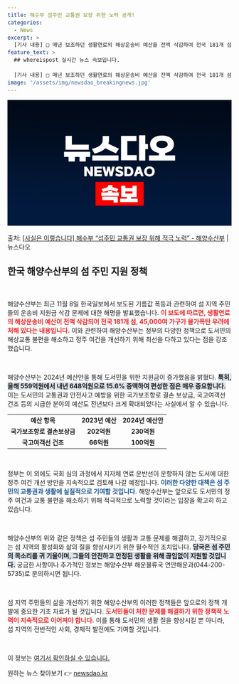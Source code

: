 ```yaml
---
title: 해수부 섬주민 교통권 보장 위한 노력 공개!
categories:
  - News
excerpt: >
  [기사 내용] □ 매년 보조하던 생활연료의 해상운송비 예산을 전액 삭감하여 전국 181개 섬, 4만 5,00…
feature_text: >
  ## whereispost 실시간 뉴스 속보입니다.

  [기사 내용] □ 매년 보조하던 생활연료의 해상운송비 예산을 전액 삭감하여 전국 181개 섬, 4만 5,00…
image: '/assets/img/newsdao_breakingnews.jpg'
---
```


![뉴스다오 속보](/assets/img/newsdao_breakingnews.jpg)

<p>출처: <a href="https://newsdao.kr/2456" rel="dofollow">[사실은 이렇습니다] 해수부 “섬주민 교통권 보장 위해 적극 노력” - 해양수산부</a> | 뉴스다오</p>

<h2 data-ke-size="size26">한국 해양수산부의 섬 주민 지원 정책</h2>

<p data-ke-size="size16">&nbsp;</p>
해양수산부는 최근 11월 8일 한국일보에서 보도된 기름값 폭등과 관련하여 섬 지역 주민들의 운송비 지원금 삭감 문제에 대한 해명을 발표했습니다. <b><span style="color: #ee2323;">이 보도에 따르면, 생활연료의 해상운송비 예산이 전액 삭감되어 전국 181개 섬, 45,000여 가구가 물가폭탄 우려에 처해 있다는 내용입니다.</span></b> 이와 관련하여 해양수산부는 정부의 다양한 정책으로 도서민의 해상교통 불편을 해소하고 정주 여건을 개선하기 위해 최선을 다하고 있다는 점을 강조했습니다.

<p data-ke-size="size16">&nbsp;</p>
해양수산부는 2024년 예산안을 통해 도서민을 위한 지원금이 증가했음을 밝혔다. <b><span style="background-color: #21538527;">특히, 올해 559억원에서 내년 648억원으로 15.6% 증액하여 편성한 점은 매우 중요합니다.</span></b> 이는 도서민의 교통권과 안전사고 예방을 위한 국가보조항로 결손 보상금, 국고여객선 건조 등의 시급한 분야의 예산도 전년보다 크게 확대되었다는 사실에서 알 수 있습니다. 

<table>
<tr>
<td style="text-align: center; height: 17px;"><b>예산 항목</b></td>
<td style="text-align: center; height: 17px;"><b>2023년 예산</b></td>
<td style="text-align: center; height: 17px;"><b>2024년 예산안</b></td>
</tr>
<tr>
<td style="text-align: center; height: 17px;"><b>국가보조항로 결손보상금</b></td>
<td style="text-align: center; height: 17px;"><b>202억원</b></td>
<td style="text-align: center; height: 17px;"><b>230억원</b></td>
</tr>
<tr>
<td style="text-align: center; height: 17px;"><b>국고여객선 건조</b></td>
<td style="text-align: center; height: 17px;"><b>66억원</b></td>
<td style="text-align: center; height: 17px;"><b>100억원</b></td>
</tr>
</table>
<p data-ke-size="size16">&nbsp;</p>
정부는 이 외에도 국회 심의 과정에서 지자체 연료 운반선이 운항하지 않는 도서에 대한 정주 여건 개선 방안을 지속적으로 검토해 나갈 예정입니다. <b><span style="color: #1a5490;">이러한 다양한 대책은 섬 주민의 교통권과 생활에 실질적으로 기여할 것입니다.</span></b> 해양수산부는 앞으로도 도서민의 정주 여건과 교통 불편을 해소하기 위해 적극적으로 노력할 것이라는 입장을 확고히 하고 있습니다.

<p data-ke-size="size16">&nbsp;</p>
해양수산부의 위와 같은 정책은 섬 주민들의 생활과 교통 문제를 해결하고, 장기적으로는 섬 지역의 활성화와 삶의 질을 향상시키기 위한 필수적인 조치입니다. <b><span style="background-color: #21538527;">당국은 섬 주민의 목소리를 귀 기울이며, 그들의 안전하고 안정된 생활을 위해 끊임없이 지원할 것입니다.</span></b> 궁금한 사항이나 추가적인 정보는 해양수산부 해운물류국 연안해운과(044-200-5735)로 문의하시면 됩니다.

<p data-ke-size="size16">&nbsp;</p>
섬 지역 주민들의 삶을 개선하기 위한 해양수산부의 이러한 정책들은 앞으로의 정책 개발에 중요한 기초 자료가 될 것입니다. <b><span style="color: #ee2323;">도서민들이 처한 문제를 해결하기 위한 정책적 노력이 지속적으로 이어져야 합니다.</span></b> 이를 통해 도서민의 생활 질을 향상시킬 뿐 아니라, 섬 지역의 전반적인 사회, 경제적 발전에도 기여할 것입니다.

<p data-ke-size="size16">&nbsp;</p>
이 정보는 <a href="https://newsdao.kr/2456" target="_blank">여기서 확인하실 수 있습니다.</a> 

원하는 뉴스 찾아보기 👉 <a href="https://newsdao.kr" rel="dofollow">newsdao.kr</a>


